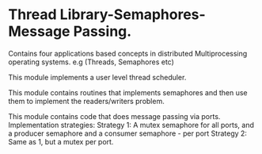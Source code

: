 # Thread Library-Semaphores-Message Passing.

Contains four applications based concepts in distributed Multiprocessing operating systems. e.g (Threads, Semaphores etc)

This module implements a user level thread scheduler.

This module contains routines that implements semaphores and then use them to implement the readers/writers problem.

This module contains code that does message passing via ports. Implementation strategies: Strategy 1: A mutex semaphore for all ports, and a producer semaphore and a consumer semaphore - per port Strategy 2: Same as 1, but a mutex per port.


